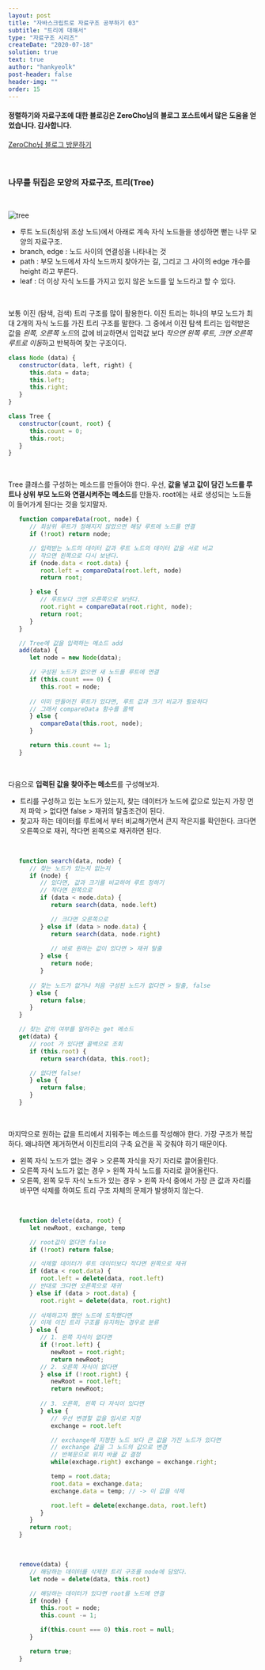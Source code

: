 ```yaml
---
layout: post
title: "자바스크립트로 자료구조 공부하기 03"
subtitle: "트리에 대해서"
type: "자료구조 시리즈"
createDate: "2020-07-18"
solution: true
text: true
author: "hankyeolk"
post-header: false
header-img: ""
order: 15
---
```


#### 정렬하기와 자료구조에 대한 블로깅은 ZeroCho님의 블로그 포스트에서 많은 도움을 얻었습니다. 감사합니다. 

[ZeroCho님 블로그 방문하기](https://www.zerocho.com/category/Algorithm/post/57e22a778d6bcf0015231c8b)

<br>

### 나무를 뒤집은 모양의 자료구조, 트리(Tree) 
<br>

![tree](https://www.way2net.co.il/wp-content/uploads/2017/06/binary-search-tree.png)

- 루트 노드(최상위 조상 노드)에서 아래로 계속 자식 노드들을 생성하면 뻗는 나무 모양의 자료구조.
- branch, edge : 노드 사이의 연결성을 나타내는 것
- path : 부모 노드에서 자식 노드까지 찾아가는 길, 그리고 그 사이의 edge 개수를 height 라고 부른다.
- leaf : 더 이상 자식 노드를 가지고 있지 않은 노드를 잎 노드라고 할 수 있다.
<br>

보통 이진 (탐색, 검색) 트리 구조를 많이 활용한다. 이진 트리는 하나의 부모 노드가 최대 2개의 자식 노드를 가진 트리 구조를 말한다. 그 중에서 이진 탐색 트리는 입력받은 값을 *왼쪽, 오른쪽 노드*의 값에 비교하면서 입력값 보다 *작으면 왼쪽 루트, 크면 오른쪽 루트로 이동*하고 반복하여 찾는 구조이다.
<br>

```js
class Node (data) {
   constructor(data, left, right) {
      this.data = data;
      this.left;
      this.right;
   }
}

class Tree {
   constructor(count, root) {
      this.count = 0;
      this.root;
   }
}
```

<br>

Tree 클래스를 구성하는 메소드를 만들어야 한다. 우선, **값을 넣고 값이 담긴 노드를 루트나 상위 부모 노드와 연결시켜주는 메소드**를 만들자. root에는 새로 생성되는 노드들이 들어가게 된다는 것을 잊지말자.
<br>

```js
   function compareData(root, node) {
      // 최상위 루트가 정해지지 않았으면 해당 루트에 노드를 연결
      if (!root) return node;

      // 입력받는 노드의 데이터 값과 루트 노드의 데이터 값을 서로 비교
      // 작으면 왼쪽으로 다시 보낸다. 
      if (node.data < root.data) {
         root.left = compareData(root.left, node)
         return root;

      } else {
         // 루트보다 크면 오른쪽으로 보낸다.
         root.right = compareData(root.right, node);
         return root;
      }
   }

   // Tree에 값을 입력하는 메소드 add
   add(data) {
      let node = new Node(data);

      // 구성된 노드가 없으면 새 노드를 루트에 연결
      if (this.count === 0) {
         this.root = node;
      
      // 이미 만들어진 루트가 있다면, 루트 값과 크기 비교가 필요하다
      // 그래서 compareData 함수를 콜백
      } else {
         compareData(this.root, node);
      }

      return this.count += 1;
   }
```

<br>

다음으로 **입력된 값을 찾아주는 메소드**를 구성해보자.

- 트리를 구성하고 있는 노드가 있는지, 찾는 데이터가 노드에 값으로 있는지 가장 먼저 파악 > 없다면 false > 재귀의 탈출조건이 된다. 
- 찾고자 하는 데이터를 루트에서 부터 비교해가면서 큰지 작은지를 확인한다. 크다면 오른쪽으로 재귀, 작다면 왼쪽으로 재귀하면 된다.
<br>

```js
   function search(data, node) {
      // 찾는 노드가 있는지 없는지
      if (node) {
         // 있다면, 값과 크기를 비교하여 루트 정하기
         // 작다면 왼쪽으로
         if (data < node.data) {
            return search(data, node.left)

            // 크다면 오른쪽으로
         } else if (data > node.data) {
            return search(data, node.right)
         
            // 바로 원하는 값이 있다면 > 재귀 탈출
         } else {
            return node;
         }
         
      // 찾는 노드가 없거나 처음 구성된 노드가 없다면 > 탈출, false
      } else { 
         return false;
      }
   }

   // 찾는 값의 여부를 알려주는 get 메소드
   get(data) {
      // root 가 있다면 콜백으로 조회
      if (this.root) {
         return search(data, this.root);

      // 없다면 false!   
      } else {
         return false;
      }
   }
```

<br>

마지막으로 원하는 값을 트리에서 지워주는 메소드를 작성해야 한다. 가장 구조가 복잡하다. 왜냐하면 제거하면서 이진트리의 구축 요건을 꼭 갖춰야 하기 때문이다. 

- 왼쪽 자식 노드가 없는 경우  >  오른쪽 자식을 자기 자리로 끌어올린다.
- 오른쪽 자식 노드가 없는 경우  >  왼쪽 자식 노드를 자리로 끌어올린다.  
- 오른쪽, 왼쪽 모두 자식 노드가 있는 경우 > 왼쪽 자식 중에서 가장 큰 값과 자리를 바꾸면 삭제를 하여도 트리 구조 자체의 문제가 발생하지 않는다.
<br>

```js
   function delete(data, root) {
      let newRoot, exchange, temp

      // root값이 없다면 false
      if (!root) return false;

      // 삭제할 데이터가 루트 데이터보다 작다면 왼쪽으로 재귀
      if (data < root.data) {
         root.left = delete(data, root.left)
      // 반대로 크다면 오른쪽으로 재귀   
      } else if (data > root.data) {
         root.right = delete(data, root.right)
      
      // 삭제하고자 했던 노드에 도착했다면 
      // 이제 이진 트리 구조를 유지하는 경우로 분류
      } else {
         // 1. 왼쪽 자식이 없다면
         if (!root.left) {
            newRoot = root.right;
            return newRoot;
         // 2. 오른쪽 자식이 없다면   
         } else if (!root.right) {
            newRoot = root.left;
            return newRoot;
         
         // 3. 오른쪽, 왼쪽 다 자식이 있다면
         } else {
            // 우선 변경할 값을 임시로 지정
            exchange = root.left

            // exchange에 지정한 노드 보다 큰 값을 가진 노드가 있다면
            // exchange 값을 그 노드의 값으로 변경 
            // 반복문으로 위치 바꿀 값 결정
            while(exchage.right) exchange = exchange.right;

            temp = root.data;
            root.data = exchange.data;
            exchange.data = temp; // -> 이 값을 삭제

            root.left = delete(exchange.data, root.left)
         }
      }
      return root;
   }
```
<br>

```js
   remove(data) {
      // 해당하는 데이터를 삭제한 트리 구조를 node에 담았다.
      let node = delete(data, this.root)

      // 해당하는 데이터가 있다면 root를 노드에 연결
      if (node) {
         this.root = node;
         this.count -= 1;

         if(this.count === 0) this.root = null;
      }

      return true;
   }
```